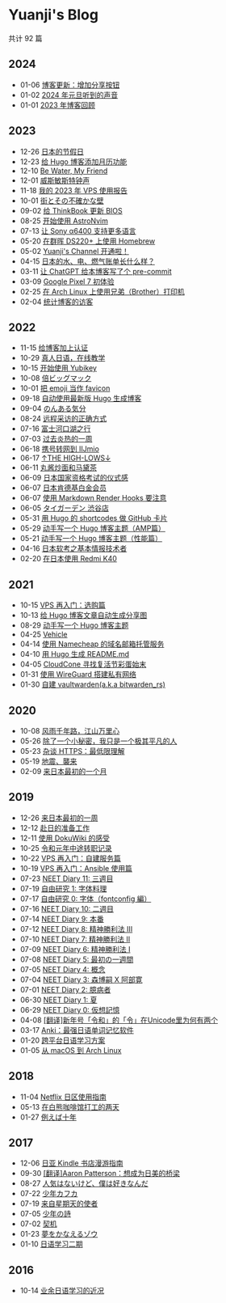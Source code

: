 # Yuanji's Blog

共计 92 篇

## 2024
- 01-06 [博客更新：增加分享按钮](content/posts/博客更新：增加分享按钮/index.md)
- 01-02 [2024 年元旦听到的声音](content/posts/2024年元旦听到的声音/index.md)
- 01-01 [2023 年博客回顾](content/posts/2023年博客回顾/index.md)
## 2023
- 12-26 [日本的节假日](content/posts/日本的节假日/index.md)
- 12-23 [给 Hugo 博客添加月历功能](content/posts/给Hugo博客添加月历功能/index.md)
- 12-10 [Be Water, My Friend](content/posts/Be_Water_My_Friend/index.md)
- 12-01 [威斯敏斯特钟声](content/posts/威斯敏斯特钟声/index.md)
- 11-18 [我的 2023 年 VPS 使用报告](content/posts/我的2023年VPS使用报告/index.md)
- 10-01 [街とその不確かな壁](content/posts/街とその不確かな壁/index.md)
- 09-02 [给 ThinkBook 更新 BIOS](content/posts/给ThinkBook更新BIOS/index.md)
- 08-25 [开始使用 AstroNvim](content/posts/开始使用AstroNvim/index.md)
- 07-13 [让 Sony α6400 支持更多语言](content/posts/让Sonyα6400支持更多语言/index.md)
- 05-20 [在群晖 DS220+ 上使用 Homebrew](content/posts/在群晖DS220+上使用Homebrew/index.md)
- 05-02 [Yuanji's Channel 开通啦！](content/posts/Yuanji'sChannel开通啦！/index.md)
- 04-15 [日本的水、电、燃气账单长什么样？](content/posts/日本的水、电、燃气账单长什么样？/index.md)
- 03-11 [让 ChatGPT 给本博客写了个 pre-commit](content/posts/让ChatGPT给本博客写了个pre-commit/index.md)
- 03-09 [Google Pixel 7 初体验](content/posts/GooglePixel7初体验/index.md)
- 02-25 [在 Arch Linux 上使用兄弟（Brother）打印机](content/posts/在ArchLinux上使用兄弟（Brother）打印机/index.md)
- 02-04 [统计博客的访客](content/posts/统计博客的访客/index.md)
## 2022
- 11-15 [给博客加上认证](content/posts/给博客加上认证/index.md)
- 10-29 [真人日语，在线教学](content/posts/真人日语，在线教学/index.md)
- 10-15 [开始使用 Yubikey](content/posts/开始使用Yubikey/index.md)
- 10-08 [倍ビッグマック](content/posts/倍ビッグマック/index.md)
- 10-01 [把 emoji 当作 favicon](content/posts/把emoji当作favicon/index.md)
- 09-18 [自动使用最新版 Hugo 生成博客](content/posts/自动使用最新版Hugo生成博客/index.md)
- 09-04 [のんある気分](content/posts/のんある気分/index.md)
- 08-24 [远程采访的正确方式](content/posts/远程采访的正确方式/index.md)
- 07-16 [富士河口湖之行](content/posts/富士河口湖之行/index.md)
- 07-03 [过去炎热的一周](content/posts/过去炎热的一周/index.md)
- 06-18 [携号转网到 IIJmio](content/posts/携号转网到IIJmio/index.md)
- 06-17 [↑THE HIGH-LOWS↓](content/posts/THE_HIGH-LOWS/index.md)
- 06-11 [丸酱炒面和马黛茶](content/posts/丸酱炒面和马黛茶/index.md)
- 06-09 [日本国家资格考试的仪式感](content/posts/日本国家资格考试的仪式感/index.md)
- 06-07 [日本肯德基白金会员](content/posts/日本肯德基白金会员/index.md)
- 06-07 [使用 Markdown Render Hooks 要注意](content/posts/使用Markdown_Render_Hooks要注意/index.md)
- 06-05 [タイガーデン 渋谷店](content/posts/タイガーデン渋谷店/index.md)
- 05-31 [用 Hugo 的 shortcodes 做 GitHub 卡片](content/posts/用Hugo的shortcodes做GitHub卡片/index.md)
- 05-29 [动手写一个 Hugo 博客主题（AMP篇）](content/posts/动手写一个Hugo博客主题（AMP篇）/index.md)
- 05-21 [动手写一个 Hugo 博客主题（性能篇）](content/posts/动手写一个Hugo博客主题（性能篇）/index.md)
- 04-16 [日本软考之基本情报技术者](content/posts/日本软考之基本情报技术者/index.md)
- 02-20 [在日本使用 Redmi K40](content/posts/在日本使用RedmiK40/index.md)
## 2021
- 10-15 [VPS 再入门：选购篇](content/posts/VPS再入门：选购篇/index.md)
- 10-13 [给 Hugo 博客文章自动生成分享图](content/posts/给Hugo博客文章自动生成分享图/index.md)
- 08-29 [动手写一个 Hugo 博客主题](content/posts/动手写一个Hugo博客主题/index.md)
- 04-25 [Vehicle](content/posts/Vehicle/index.md)
- 04-14 [使用 Namecheap 的域名邮箱托管服务](content/posts/使用Namecheap的域名邮箱托管服务/index.md)
- 04-10 [用 Hugo 生成 README.md](content/posts/用Hugo生成README.md/index.md)
- 04-05 [CloudCone 寻找复活节彩蛋始末](content/posts/CloudCone寻找复活节彩蛋始末/index.md)
- 01-31 [使用 WireGuard 搭建私有网络](content/posts/使用WireGuard搭建私有网络/index.md)
- 01-30 [自建 vaultwarden(a.k.a bitwarden_rs)](content/posts/自建vaultwarden/index.md)
## 2020
- 10-08 [风雨千年路，江山万里心](content/posts/风雨千年路，江山万里心/index.md)
- 05-26 [除了一个小秘密，我只是一个极其平凡的人](content/posts/除了一个小秘密，我只是一个极其平凡的人/index.md)
- 05-23 [杂谈 HTTPS：最低限理解](content/posts/杂谈HTTPS：最低限理解/index.md)
- 05-19 [地震、襲来](content/posts/地震、襲来/index.md)
- 02-09 [来日本最初的一个月](content/posts/来日本最初的一个月/index.md)
## 2019
- 12-26 [来日本最初的一周](content/posts/来日本最初的一周/index.md)
- 12-12 [赴日的准备工作](content/posts/赴日的准备工作/index.md)
- 12-11 [使用 DokuWiki 的感受](content/posts/使用DokuWiki的感受/index.md)
- 10-25 [令和元年中途转职记录](content/posts/令和元年中途转职记录/index.md)
- 10-22 [VPS 再入门：自建服务篇](content/posts/VPS再入门：自建服务篇/index.md)
- 10-19 [VPS 再入门：Ansible 使用篇](content/posts/VPS再入门：Ansible使用篇/index.md)
- 07-23 [NEET Diary 11: 三週目](content/posts/NEETDiary11：三週目/index.md)
- 07-19 [自由研究 1: 字体料理](content/posts/自由研究1：字体料理/index.md)
- 07-17 [自由研究 0: 字体（fontconfig 編）](content/posts/自由研究0：字体（fontconfig編）/index.md)
- 07-16 [NEET Diary 10: 二週目](content/posts/NEETDiary10：二週目/index.md)
- 07-14 [NEET Diary 9: 本番](content/posts/NEETDiary9：本番/index.md)
- 07-12 [NEET Diary 8: 精神勝利法 Ⅲ](content/posts/NEETDiary8：精神勝利法Ⅲ/index.md)
- 07-10 [NEET Diary 7: 精神勝利法 Ⅱ](content/posts/NEETDiary7：精神勝利法Ⅱ/index.md)
- 07-09 [NEET Diary 6: 精神勝利法 Ⅰ](content/posts/NEETDiary6：精神勝利法Ⅰ/index.md)
- 07-08 [NEET Diary 5: 最初の一週間](content/posts/NEETDiary5：最初の一週間/index.md)
- 07-05 [NEET Diary 4: 概念](content/posts/NEETDiary4：概念/index.md)
- 07-04 [NEET Diary 3: 森博嗣 X 阿部寛](content/posts/NEETDiary3：森博嗣X阿部寛/index.md)
- 07-01 [NEET Diary 2: 臆病者](content/posts/NEETDiary2：臆病者/index.md)
- 06-30 [NEET Diary 1: 夏](content/posts/NEETDiary1：夏/index.md)
- 06-29 [NEET Diary 0: 仮想記憶](content/posts/NEETDiary0：仮想記憶/index.md)
- 04-08 [[翻译]新年号「令和」的「令」在Unicode里为何有两个](content/posts/[翻译]新年号「令和」的「令」在Unicode里为何有两个/index.md)
- 03-17 [Anki：最强日语单词记忆软件](content/posts/Anki：最强日语单词记忆软件/index.md)
- 01-20 [跨平台日语学习方案](content/posts/跨平台日语学习方案/index.md)
- 01-05 [从 macOS 到 Arch Linux](content/posts/从macOS到ArchLinux/index.md)
## 2018
- 11-04 [Netflix 日区使用指南](content/posts/Netflix日区使用指南/index.md)
- 05-13 [在白熊咖啡馆打工的两天](content/posts/在白熊咖啡馆打工的两天/index.md)
- 01-27 [例えば十年](content/posts/例えば十年/index.md)
## 2017
- 12-06 [日亚 Kindle 书店漫游指南](content/posts/日亚Kindle书店漫游指南/index.md)
- 09-30 [[翻译]Aaron Patterson：想成为日美的桥梁](content/posts/[翻译]Aaron_Patterson：想成为日美的桥梁/index.md)
- 08-27 [人気はないけど、僕は好きなんだ](content/posts/人気はないけど、僕は好きなんだ/index.md)
- 07-22 [少年カフカ](content/posts/少年カフカ/index.md)
- 07-19 [来自星期天的使者](content/posts/来自星期天的使者/index.md)
- 07-05 [少年の詩](content/posts/少年の詩/index.md)
- 07-02 [契机](content/posts/契机/index.md)
- 01-23 [夢をかなえるゾウ](content/posts/夢をかなえるゾウ/index.md)
- 01-10 [日语学习二期](content/posts/日语学习二期/index.md)
## 2016
- 10-14 [业余日语学习的近况](content/posts/业余日语学习的近况/index.md)

